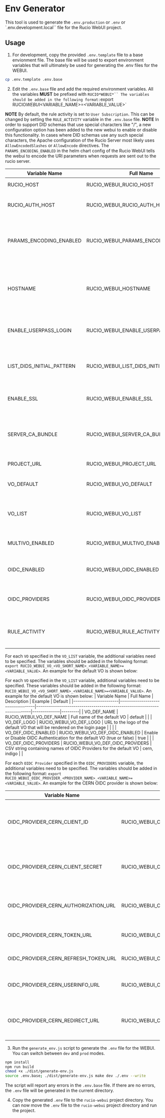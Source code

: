 # Env Generator

This tool is used to generate the `.env.production` or `.env` or `.env.development.local`` file for the Rucio WebUI project.

## Usage

1. For development, copy the provided `.env.template` file to a base envionment file. The base file will be used to export environment variables that will ultimately be used for generating the .env files for the WEBUI.

```bash
cp .env.template .env.base
```

2. Edit the `.env.base` file and add the required environment variables. All the variables **MUST** be prefixed with ` RUCIO*WEBUI*`` The variables should be added in the following format: `export RUCIO*WEBUI*<VARIABLE_NAME>=<VARIABLE_VALUE>`

**NOTE** By default, the rule activity is set to `User Subscription`. This can be changed by setting the `RULE_ACTIVITY` variable in the `.env.base` file.
**NOTE** In order to support DID schemas that use special characters like "/", a new configuration option has been added to the new webui to enable or disable this functionality.
In cases where DID schemas use any such special characters, the Apache configuration of the Rucio Server most likely uses `AllowEncodedSlashes` or `AllowEncode` directives.
The `PARAMS_ENCODING_ENABLED` in the helm chart config of the Rucio WebUI tells the webui to encode the URI parameters when requests are sent out to the rucio server.

| Variable Name             | Full Name                             | Description                                                                                | Example                        | Default            |
|---------------------------|---------------------------------------|--------------------------------------------------------------------------------------------|--------------------------------|--------------------|
| RUCIO_HOST                | RUCIO_WEBUI_RUCIO_HOST                | URL for the Rucio Server                                                                   | https://rucio-lb-prod.cern.ch  |                    |
| RUCIO_AUTH_HOST           | RUCIO_WEBUI_RUCIO_AUTH_HOST           | URL for the Rucio authentication server                                                    | https://rucio-auth-host.ch:443 |                    |
| PARAMS_ENCODING_ENABLED   | RUCIO_WEBUI_PARAMS_ENCODING_ENABLED   | If your DID schema has special characters like  '/' or '+' in the name, set this to true.  | true                           | false              |
| HOSTNAME                  | RUCIO_WEBUI_HOSTNAME                  | Public HOSTNAME at which Rucio WebUI will be accessible. It may include port number.       | rucio-ui.cern.ch               |                    |
| ENABLE_USERPASS_LOGIN     | RUCIO_WEBUI_ENABLE_USERPASS_LOGIN     | Show the Userpass Login option in the WebUI's Login Page                                   | true                           | true               |
| LIST_DIDS_INITIAL_PATTERN | RUCIO_WEBUI_LIST_DIDS_INITIAL_PATTERN | Configures the placeholder scope and name in the DIDs list page.                           | scope:name                     |                    |
| ENABLE_SSL                | RUCIO_WEBUI_ENABLE_SSL                | Enable or Disable TLS Termination (true or false)                                          | true                           | false              |
| SERVER_CA_BUNDLE          | RUCIO_WEBUI_SERVER_CA_BUNDLE          | Path to the CA bundle file that can verify Rucio Server certificate. If ENABLE_SSL is set. | /path/to/ca-bundle.pem         |                    |
| PROJECT_URL               | RUCIO_WEBUI_PROJECT_URL               | Public URL for your project                                                                | https://atlas.cern.ch          |                    |
| VO_DEFAULT                | RUCIO_WEBUI_VO_DEFAULT                | Short name for the default VO used for authentication                                      | def                            | def                |
| VO_LIST                   | RUCIO_WEBUI_VO_LIST                   | CSV string containing the list of supported VOs                                            | def, atl, cms                  | def                |
| MULTIVO_ENABLED           | RUCIO_WEBUI_MULTIVO_ENABLED           | Whether to enable multi-VO config (true or false)                                          | true                           |                    |
| OIDC_ENABLED              | RUCIO_WEBUI_OIDC_ENABLED              | Enable or Disable OIDC Authentication (true or false)                                      | true                           |                    |
| OIDC_PROVIDERS            | RUCIO_WEBUI_OIDC_PROVIDERS            | CSV string containing names of OIDC Providers                                              | cern, indigo                   |                    |
| RULE_ACTIVITY             | RUCIO_WEBUI_RULE_ACTIVITY             | The `Activity` to associate with rules created with WebUI                                  | User Subscriptions             | User Subscriptions |

For each `VO` specified in the `VO_LIST` variable, the additional variables need to be specified. The variables should be added in the following format:
`export RUCIO_WEBUI_VO_<VO_SHORT_NAME>_<VARIABLE_NAME>=<VARIABLE_VALUE>`. An example for the default VO is shown below:

For each `VO` specified in the `VO_LIST` variable, additional variables need to be specified. These variables should be added in the following format:
`RUCIO_WEBUI_VO_<VO_SHORT_NAME>_<VARIABLE_NAME>=<VARIABLE_VALUE>`. An example for the default VO is shown below:
| Variable Name | Full Name | Description | Example | Default |
|-----------------------|-----------------------------------|---------------------------------------------------------------------------|--------------|---------|
| VO_DEF_NAME | RUCIO_WEBUI_VO_DEF_NAME | Full name of the default VO | default | |
| VO_DEF_LOGO | RUCIO_WEBUI_VO_DEF_LOGO | URL to the logo of the default VO that will be rendered on the login page | | |
| VO_DEF_OIDC_ENABLED | RUCIO_WEBUI_VO_DEF_OIDC_ENABLED | Enable or Disable OIDC Authentication for the default VO (true or false) | true | |
| VO_DEF_OIDC_PROVIDERS | RUCIO_WEBUI_VO_DEF_OIDC_PROVIDERS | CSV string containing names of OIDC Providers for the default VO | cern, indigo | |

For each `OIDC Provider` specified in the `OIDC_PROVIDERS` variable, the additional variables need to be specified. The variables should be added in the following format:
`export RUCIO_WEBUI_OIDC_PROVIDER_<PROVIDER_NAME>_<VARIABLE_NAME>=<VARIABLE_VALUE>`. An example for the CERN OIDC provider is shown below:

| Variable Name                        | Full Name                                        | Description                                                           | Example | Default |
| ------------------------------------ | ------------------------------------------------ | --------------------------------------------------------------------- | ------- | ------- |
| OIDC_PROVIDER_CERN_CLIENT_ID         | RUCIO_WEBUI_OIDC_PROVIDER_CERN_CLIENT_ID         | The client id for the webui registered on the OIDC Provider dashboard |         |         |
| OIDC_PROVIDER_CERN_CLIENT_SECRET     | RUCIO_WEBUI_OIDC_PROVIDER_CERN_CLIENT_SECRET     | The client secret for the webui obtained from the OIDC Provider       |         |         |
| OIDC_PROVIDER_CERN_AUTHORIZATION_URL | RUCIO_WEBUI_OIDC_PROVIDER_CERN_AUTHORIZATION_URL | The authorization URL for the OIDC Provider                           |         |         |
| OIDC_PROVIDER_CERN_TOKEN_URL         | RUCIO_WEBUI_OIDC_PROVIDER_CERN_TOKEN_URL         | The token endpoint for the OIDC Provider                              |         |         |
| OIDC_PROVIDER_CERN_REFRESH_TOKEN_URL | RUCIO_WEBUI_OIDC_PROVIDER_CERN_REFRESH_TOKEN_URL | The refresh token endpoint                                            |         |         |
| OIDC_PROVIDER_CERN_USERINFO_URL      | RUCIO_WEBUI_OIDC_PROVIDER_CERN_USERINFO_URL      | The URL to obtain user info from the OIDC Provider                    |         |         |
| OIDC_PROVIDER_CERN_REDIRECT_URL      | RUCIO_WEBUI_OIDC_PROVIDER_CERN_REDIRECT_URL      | The redirection URL configured on the OIDC Provider                   |         |         |

3. Run the `generate_env.js` script to generate the `.env` file for the WEBUI. You can switch between `dev` and `prod` modes.

```bash
npm install
npm run build
chmod +x ./dist/generate-env.js
source .env.base; ./dist/generate-env.js make dev ./.env --write
```

The script will report any errors in the `.env.base` file. If there are no errors, the `.env` file will be generated in the current directory.

4. Copy the generated `.env` file to the `rucio-webui` project directory.
   You can now move the `.env` file to the `rucio-webui` project directory and run the project.
